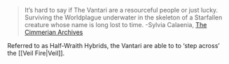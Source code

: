 > It’s hard to say if The Vantari are a resourceful people or just lucky. Surviving the Worldplague underwater in the skeleton of a Starfallen creature whose name is long lost to time.
> -Sylvia Calaenia, [The Cimmerian Archives](https://docs.google.com/presentation/d/1bHgk1FqZHBn-f0ximxkGYvW7qTy2Ox9QHI0ew3wWT38/edit?usp=sharing)

Referred to as Half-Wraith Hybrids, the Vantari are able to to ‘step across’ the [[Veil Fire|Veil]]. 